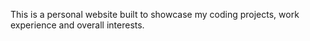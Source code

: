 This is a personal website built to showcase my coding projects, work experience and overall interests.

